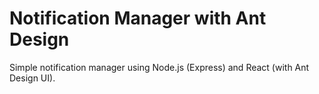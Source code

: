 # Notification Manager with Ant Design
Simple notification manager using Node.js (Express) and React (with Ant Design UI).